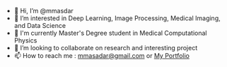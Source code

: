 - 👋 Hi, I’m @mmasdar
- 👀 I’m interested in Deep Learning, Image Processing, Medical Imaging, and Data Science
- 🌱 I'm currently Master's Degree student in Medical Computational Physics
- 💞️ I’m looking to collaborate on research and interesting project
- 📫 How to reach me : mmasadar@gmail.com or [My Portfolio](http://mahasin.tech/)

<!---
mmasdar/mmasdar is a ✨ special ✨ repository because its `README.md` (this file) appears on your GitHub profile.
You can click the Preview link to take a look at your changes.
--->
